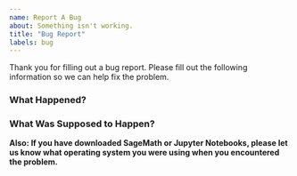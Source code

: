 ```yaml
---
name: Report A Bug
about: Something isn't working.
title: "Bug Report"
labels: bug
---
```


Thank you for filling out a bug report.  Please fill out the following information so we can help fix the problem.

### What Happened?


### What Was Supposed to Happen?


**Also: If you have downloaded SageMath or Jupyter Notebooks, please let us know what operating system you were using when you encountered the problem.**


